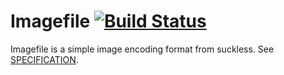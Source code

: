 # Imagefile [![Build Status](https://travis-ci.org/juggle-tux/imagefile-rs.svg?branch=master)](https://travis-ci.org/juggle-tux/imagefile-rs)

Imagefile is a simple image encoding format from suckless. See [SPECIFICATION](http://git.2f30.org/imagefile/tree/SPECIFICATION).
